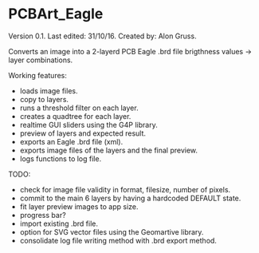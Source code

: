 # PCBArt_Eagle
Version 0.1.
Last edited: 31/10/16.
Created by: Alon Gruss.

Converts an image into a 2-layerd PCB Eagle .brd file
brigthness values -> layer combinations.

Working features:
* loads image files.
* copy to layers.
* runs a threshold filter on each layer.
* creates a quadtree for each layer.
* realtime GUI sliders using the G4P library.
* preview of layers and expected result.
* exports an Eagle .brd file (xml).
* exports image files of the layers and the final preview.
* logs functions to log file.

TODO:
* check for image file validity in format, filesize, number of pixels.
* commit to the main 6 layers by having a hardcoded DEFAULT state.
* fit layer preview images to app size.
* progress bar?
* import existing .brd file.
* option for SVG vector files using the Geomartive library.
* consolidate log file writing method with .brd export method.
